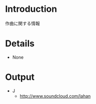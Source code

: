 # Introduction #

作曲に関する情報

# Details #

  * None

# Output #

  * J
    * http://www.soundcloud.com/lahan